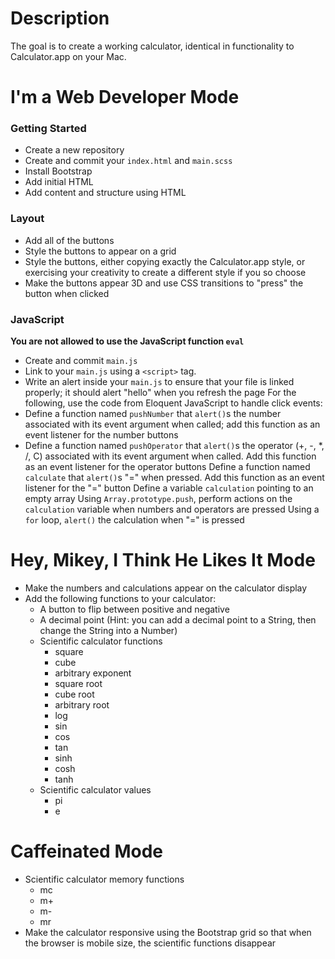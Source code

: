 # Description

The goal is to create a working calculator, identical in functionality to Calculator.app on your Mac.

# I'm a Web Developer Mode

### Getting Started
* Create a new repository
* Create and commit your `index.html` and `main.scss`
* Install Bootstrap
* Add initial HTML
* Add content and structure using HTML

### Layout
* Add all of the buttons
* Style the buttons to appear on a grid
* Style the buttons, either copying exactly the Calculator.app style, or exercising your creativity to create a different style if you so choose
* Make the buttons appear 3D and use CSS transitions to "press" the button when clicked

### JavaScript
**You are not allowed to use the JavaScript function `eval`**
* Create and commit `main.js`
* Link to your `main.js` using a `<script>` tag.
* Write an alert inside your `main.js` to ensure that your file is linked properly; it should alert "hello" when you refresh the page
For the following, use the code from Eloquent JavaScript to handle click events:
* Define a function named `pushNumber` that `alert()`s the number associated with its event argument when called; add this function as an event listener for the number buttons
* Define a function named `pushOperator` that `alert()`s the operator (+, -, *, /, C) associated with its event argument when called. Add this function as an event listener for the operator buttons
Define a function named `calculate` that `alert()`s "=" when pressed. Add this function as an event listener for the "=" button
Define a variable `calculation` pointing to an empty array
Using `Array.prototype.push`, perform actions on the `calculation` variable when numbers and operators are pressed
Using a `for` loop, `alert()` the calculation when "=" is pressed
# Hey, Mikey, I Think He Likes It Mode
* Make the numbers and calculations appear on the calculator display
* Add the following functions to your calculator:
    * A button to flip between positive and negative
    * A decimal point (Hint: you can add a decimal point to a String, then change the String into a Number)
    * Scientific calculator functions
      * square
      * cube
      * arbitrary exponent
      * square root
      * cube root
      * arbitrary root
      * log
      * sin
      * cos
      * tan
      * sinh
      * cosh
      * tanh
    * Scientific calculator values
      * pi
      * e
# Caffeinated Mode
* Scientific calculator memory functions
    * mc
    * m+
    * m-
    * mr
* Make the calculator responsive using the Bootstrap grid so that when the browser is mobile size, the scientific functions disappear
